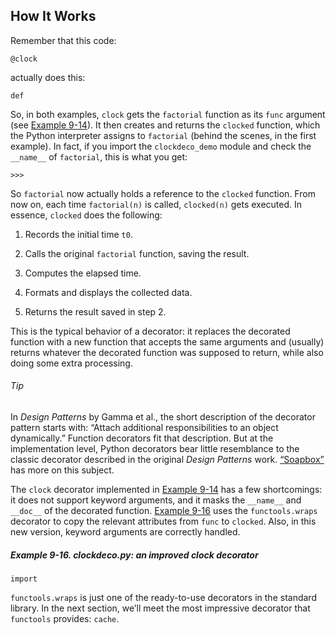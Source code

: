 ## How It Works

Remember that this code:

```
@clock
```

actually does this:

```
def
```

So, in both examples, `clock` gets the `factorial` function as its `func` argument (see [Example 9-14](#ex_clockdeco0)). It then creates and returns the `clocked` function, which the Python interpreter assigns to `factorial` (behind the scenes, in the first example). In fact, if you import the `clockdeco_demo` module and check the `__name__` of `factorial`, this is what you get:

```
>>> 
```

So `factorial` now actually holds a reference to the `clocked` function. From now on, each time `factorial(n)` is called, `clocked(n)` gets executed. In essence, `clocked` does the following:

1. Records the initial time `t0`.
    
2. Calls the original `factorial` function, saving the result.
    
3. Computes the elapsed time.
    
4. Formats and displays the collected data.
    
5. Returns the result saved in step 2.
    

This is the typical behavior of a decorator: it replaces the decorated function with a new function that accepts the same arguments and (usually) returns whatever the decorated function was supposed to return, while also doing some extra processing.

###### Tip

In _Design Patterns_ by Gamma et al., the short description of the decorator pattern starts with: “Attach additional responsibilities to an object dynamically.” Function decorators fit that description. But at the implementation level, Python decorators bear little resemblance to the classic decorator described in the original _Design Patterns_ work. [“Soapbox”](#closures_soapbox) has more on this subject.

The `clock` decorator implemented in [Example 9-14](#ex_clockdeco0) has a few shortcomings: it does not support keyword arguments, and it masks the `__name__` and `__doc__` of the decorated function. [Example 9-16](#ex_clockdeco2) uses the `functools.wraps` decorator to copy the relevant attributes from `func` to `clocked`. Also, in this new version, keyword arguments are correctly handled.

##### Example 9-16. _clockdeco.py_: an improved clock decorator

```
import
```

`functools.wraps` is just one of the ready-to-use decorators in the standard library. In the next section, we’ll meet the most impressive decorator that `functools` provides: `cache`.
